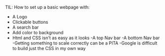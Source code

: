 TIL:
How to set up a basic webpage with:
- A Logo
- Clickable buttons
- A search bar
- Add color to background
- Html and CSS isn't as easy as it looks
-A top Nav bar
-A bottom Nav bar
-Getting something to scale correctly can be a PITA
-Google is difficult to build just the CSS in my own way
